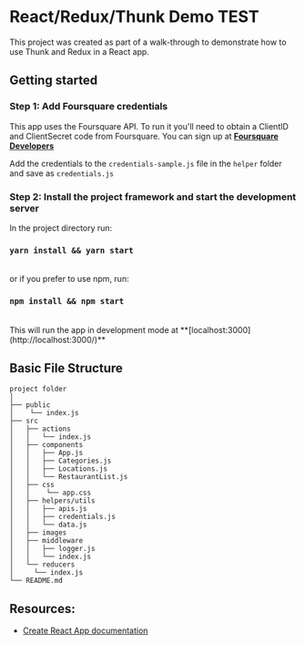 # React/Redux/Thunk Demo TEST

This project was created as part of a walk-through to demonstrate how to use Thunk and Redux in a React app.

## Getting started

### Step 1:  Add Foursquare credentials
This app uses the Foursquare API.  To run it you'll need to obtain a ClientID and ClientSecret code from Foursquare.  You can sign up at **[Foursquare Developers](https://foursquare.com/developers/signup)**

Add the credentials to the `credentials-sample.js` file in the `helper` folder and save as `credentials.js`

### Step 2: Install the project framework and start the development server
In the project directory run:

### `yarn install && yarn start`  

<br>
or if you prefer to use npm, run:  

### `npm install && npm start`
<br>
This will run the app in  development mode at **[localhost:3000](http://localhost:3000/)**

## Basic File Structure

```
project folder
│
├── public
│    └── index.js
├── src
│   ├── actions
│   │   └── index.js
│   ├── components
│   │   ├── App.js
│   │   ├── Categories.js
│   │   ├── Locations.js
│   │   └── RestaurantList.js
│   ├── css
│   │    └── app.css
│   ├── helpers/utils
│   │   ├── apis.js
│   │   ├── credentials.js
│   │   └── data.js
│   ├── images
│   ├── middleware
│   │   ├── logger.js
│   │   └── index.js
│   └── reducers
│     └── index.js
└── README.md
```

## Resources:

- [Create React App documentation](https://facebook.github.io/create-react-app/docs/getting-started)
